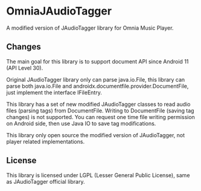 # OmniaJAudioTagger
A modified version of JAudioTagger library for Omnia Music Player.

## Changes
The main goal for this library is to support document API since Android 11 (API Level 30).

Original JAudioTagger library only can parse java.io.File, this library can parse both java.io.File and androidx.documentfile.provider.DocumentFile, just implement the interface IFileEntry.

This library has a set of new modified JAudioTagger classes to read audio files (parsing tags) from DocumentFile. Writing to DocumentFile (saving tag changes) is not supported. You can request one time file writing permission on Android side, then use Java IO to save tag modifications.

This library only open source the modified version of JAudioTagger, not player related implementations.

## License
This library is licensed under LGPL (Lesser General Public License), same as JAudioTagger official library.